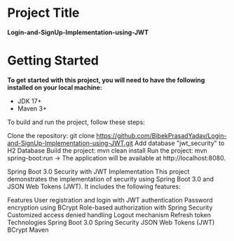 # Project Title
**Login-and-SignUp-Implementation-using-JWT**

# Getting Started
**To get started with this project, you will need to have the following installed on your local machine:** 
* JDK 17+
* Maven 3+

To build and run the project, follow these steps:

Clone the repository: git clone https://github.com/BibekPrasadYadav/Login-and-SignUp-Implementation-using-JWT.git
Add database "jwt_security" to H2 Database
Build the project: mvn clean install
Run the project: mvn spring-boot:run
-> The application will be available at http://localhost:8080.

Spring Boot 3.0 Security with JWT Implementation
This project demonstrates the implementation of security using Spring Boot 3.0 and JSON Web Tokens (JWT). It includes the following features:

Features
User registration and login with JWT authentication
Password encryption using BCrypt
Role-based authorization with Spring Security
Customized access denied handling
Logout mechanism
Refresh token
Technologies
Spring Boot 3.0
Spring Security
JSON Web Tokens (JWT)
BCrypt
Maven


